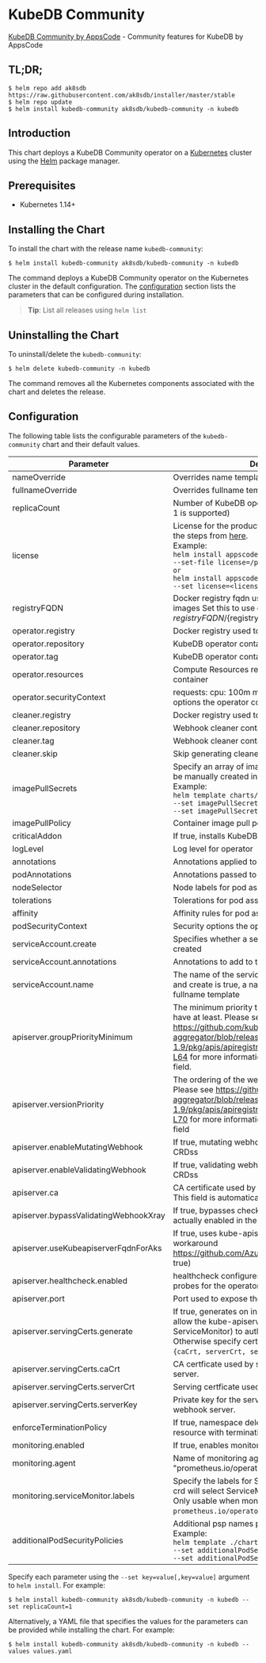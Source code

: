 # KubeDB Community

[KubeDB Community by AppsCode](https://github.com/kubedb) - Community features for KubeDB by AppsCode

## TL;DR;

```console
$ helm repo add ak8sdb https://raw.githubusercontent.com/ak8sdb/installer/master/stable
$ helm repo update
$ helm install kubedb-community ak8sdb/kubedb-community -n kubedb
```

## Introduction

This chart deploys a KubeDB Community operator on a [Kubernetes](http://kubernetes.io) cluster using the [Helm](https://helm.sh) package manager.

## Prerequisites

- Kubernetes 1.14+

## Installing the Chart

To install the chart with the release name `kubedb-community`:

```console
$ helm install kubedb-community ak8sdb/kubedb-community -n kubedb
```

The command deploys a KubeDB Community operator on the Kubernetes cluster in the default configuration. The [configuration](#configuration) section lists the parameters that can be configured during installation.

> **Tip**: List all releases using `helm list`

## Uninstalling the Chart

To uninstall/delete the `kubedb-community`:

```console
$ helm delete kubedb-community -n kubedb
```

The command removes all the Kubernetes components associated with the chart and deletes the release.

## Configuration

The following table lists the configurable parameters of the `kubedb-community` chart and their default values.

|               Parameter               |                                                                                                                                                                                  Description                                                                                                                                                                                  |                                     Default                                      |
|---------------------------------------|-------------------------------------------------------------------------------------------------------------------------------------------------------------------------------------------------------------------------------------------------------------------------------------------------------------------------------------------------------------------------------|----------------------------------------------------------------------------------|
| nameOverride                          | Overrides name template                                                                                                                                                                                                                                                                                                                                                       | <code>""</code>                                                                  |
| fullnameOverride                      | Overrides fullname template                                                                                                                                                                                                                                                                                                                                                   | <code>""</code>                                                                  |
| replicaCount                          | Number of KubeDB operator replicas to create (only 1 is supported)                                                                                                                                                                                                                                                                                                            | <code>1</code>                                                                   |
| license                               | License for the product. Get a license by following the steps from [here](https://kubedb.run/docs/latest/setup/install/enterprise#get-a-trial-license). <br> Example: <br> `helm install appscode/kubedb-enterprise \` <br> `--set-file license=/path/to/license/file` <br> `or` <br> `helm install appscode/kubedb-enterprise \` <br> `--set license=<license file content>` | <code>""</code>                                                                  |
| registryFQDN                          | Docker registry fqdn used to pull KubeDB related images Set this to use docker registry hosted at ${registryFQDN}/${registry}/${image}                                                                                                                                                                                                                                        | <code>""</code>                                                                  |
| operator.registry                     | Docker registry used to pull KubeDB operator image                                                                                                                                                                                                                                                                                                                            | <code>kubedb</code>                                                              |
| operator.repository                   | KubeDB operator container image                                                                                                                                                                                                                                                                                                                                               | <code>operator</code>                                                            |
| operator.tag                          | KubeDB operator container image tag                                                                                                                                                                                                                                                                                                                                           | <code>v2022.02.22</code>                                                         |
| operator.resources                    | Compute Resources required by the operator container                                                                                                                                                                                                                                                                                                                          | <code>{}</code>                                                                  |
| operator.securityContext              | requests: cpu: 100m memory: 128Mi Security options the operator container should run with                                                                                                                                                                                                                                                                                     | <code>{}</code>                                                                  |
| cleaner.registry                      | Docker registry used to pull Webhook cleaner image                                                                                                                                                                                                                                                                                                                            | <code>appscode</code>                                                            |
| cleaner.repository                    | Webhook cleaner container image                                                                                                                                                                                                                                                                                                                                               | <code>kubectl</code>                                                             |
| cleaner.tag                           | Webhook cleaner container image tag                                                                                                                                                                                                                                                                                                                                           | <code>v1.16</code>                                                               |
| cleaner.skip                          | Skip generating cleaner YAML                                                                                                                                                                                                                                                                                                                                                  | <code>false</code>                                                               |
| imagePullSecrets                      | Specify an array of imagePullSecrets. Secrets must be manually created in the namespace. <br> Example: <br> `helm template charts/kubedb-community \` <br> `--set imagePullSecrets[0].name=sec0 \` <br> `--set imagePullSecrets[1].name=sec1`                                                                                                                                 | <code>[]</code>                                                                  |
| imagePullPolicy                       | Container image pull policy                                                                                                                                                                                                                                                                                                                                                   | <code>IfNotPresent</code>                                                        |
| criticalAddon                         | If true, installs KubeDB operator as critical addon                                                                                                                                                                                                                                                                                                                           | <code>false</code>                                                               |
| logLevel                              | Log level for operator                                                                                                                                                                                                                                                                                                                                                        | <code>3</code>                                                                   |
| annotations                           | Annotations applied to operator deployment                                                                                                                                                                                                                                                                                                                                    | <code>{}</code>                                                                  |
| podAnnotations                        | Annotations passed to operator pod(s).                                                                                                                                                                                                                                                                                                                                        | <code>{}</code>                                                                  |
| nodeSelector                          | Node labels for pod assignment                                                                                                                                                                                                                                                                                                                                                | <code>{"beta.kubernetes.io/arch":"amd64","beta.kubernetes.io/os":"linux"}</code> |
| tolerations                           | Tolerations for pod assignment                                                                                                                                                                                                                                                                                                                                                | <code>[]</code>                                                                  |
| affinity                              | Affinity rules for pod assignment                                                                                                                                                                                                                                                                                                                                             | <code>{}</code>                                                                  |
| podSecurityContext                    | Security options the operator pod should run with.                                                                                                                                                                                                                                                                                                                            | <code>{}</code>                                                                  |
| serviceAccount.create                 | Specifies whether a service account should be created                                                                                                                                                                                                                                                                                                                         | <code>true</code>                                                                |
| serviceAccount.annotations            | Annotations to add to the service account                                                                                                                                                                                                                                                                                                                                     | <code>{}</code>                                                                  |
| serviceAccount.name                   | The name of the service account to use. If not set and create is true, a name is generated using the fullname template                                                                                                                                                                                                                                                        | <code></code>                                                                    |
| apiserver.groupPriorityMinimum        | The minimum priority the webhook api group should have at least. Please see https://github.com/kubernetes/kube-aggregator/blob/release-1.9/pkg/apis/apiregistration/v1beta1/types.go#L58-L64 for more information on proper values of this field.                                                                                                                             | <code>10000</code>                                                               |
| apiserver.versionPriority             | The ordering of the webhook api inside of the group. Please see https://github.com/kubernetes/kube-aggregator/blob/release-1.9/pkg/apis/apiregistration/v1beta1/types.go#L66-L70 for more information on proper values of this field                                                                                                                                          | <code>15</code>                                                                  |
| apiserver.enableMutatingWebhook       | If true, mutating webhook is configured for KubeDB CRDss                                                                                                                                                                                                                                                                                                                      | <code>true</code>                                                                |
| apiserver.enableValidatingWebhook     | If true, validating webhook is configured for KubeDB CRDss                                                                                                                                                                                                                                                                                                                    | <code>true</code>                                                                |
| apiserver.ca                          | CA certificate used by the Kubernetes api server. This field is automatically assigned by the operator.                                                                                                                                                                                                                                                                       | <code>not-ca-cert</code>                                                         |
| apiserver.bypassValidatingWebhookXray | If true, bypasses checks that validating webhook is actually enabled in the Kubernetes cluster.                                                                                                                                                                                                                                                                               | <code>false</code>                                                               |
| apiserver.useKubeapiserverFqdnForAks  | If true, uses kube-apiserver FQDN for AKS cluster to workaround https://github.com/Azure/AKS/issues/522 (default true)                                                                                                                                                                                                                                                        | <code>true</code>                                                                |
| apiserver.healthcheck.enabled         | healthcheck configures the readiness and liveliness probes for the operator pod.                                                                                                                                                                                                                                                                                              | <code>false</code>                                                               |
| apiserver.port                        | Port used to expose the operator apiserver                                                                                                                                                                                                                                                                                                                                    | <code>8443</code>                                                                |
| apiserver.servingCerts.generate       | If true, generates on install/upgrade the certs that allow the kube-apiserver (and potentially ServiceMonitor) to authenticate operators pods. Otherwise specify certs in `apiserver.servingCerts.{caCrt, serverCrt, serverKey}`.                                                                                                                                             | <code>true</code>                                                                |
| apiserver.servingCerts.caCrt          | CA certficate used by serving certificate of webhook server.                                                                                                                                                                                                                                                                                                                  | <code>""</code>                                                                  |
| apiserver.servingCerts.serverCrt      | Serving certficate used by webhook server.                                                                                                                                                                                                                                                                                                                                    | <code>""</code>                                                                  |
| apiserver.servingCerts.serverKey      | Private key for the serving certificate used by webhook server.                                                                                                                                                                                                                                                                                                               | <code>""</code>                                                                  |
| enforceTerminationPolicy              | If true, namespace deletion will fail if it has a KubeDB resource with terminationPolicy DoNotTerminate                                                                                                                                                                                                                                                                       | <code>true</code>                                                                |
| monitoring.enabled                    | If true, enables monitoring KubeDB operator                                                                                                                                                                                                                                                                                                                                   | <code>false</code>                                                               |
| monitoring.agent                      | Name of monitoring agent ("prometheus.io" or "prometheus.io/operator" or "prometheus.io/builtin")                                                                                                                                                                                                                                                                             | <code>""</code>                                                                  |
| monitoring.serviceMonitor.labels      | Specify the labels for ServiceMonitor. Prometheus crd will select ServiceMonitor using these labels. Only usable when monitoring agent is `prometheus.io/operator`.                                                                                                                                                                                                           | <code>{}</code>                                                                  |
| additionalPodSecurityPolicies         | Additional psp names passed to operator <br> Example: <br> `helm template ./chart/kubedb \` <br> `--set additionalPodSecurityPolicies[0]=abc \` <br> `--set additionalPodSecurityPolicies[1]=xyz`                                                                                                                                                                             | <code>[]</code>                                                                  |


Specify each parameter using the `--set key=value[,key=value]` argument to `helm install`. For example:

```console
$ helm install kubedb-community ak8sdb/kubedb-community -n kubedb --set replicaCount=1
```

Alternatively, a YAML file that specifies the values for the parameters can be provided while
installing the chart. For example:

```console
$ helm install kubedb-community ak8sdb/kubedb-community -n kubedb --values values.yaml
```
